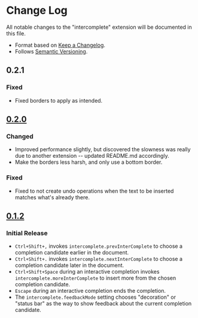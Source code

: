 # Change Log

All notable changes to the "intercomplete" extension will be documented in this file.

- Format based on [Keep a Changelog](https://keepachangelog.com/).
- Follows [Semantic Versioning](https://semver.org/).

## 0.2.1

### Fixed

- Fixed borders to apply as intended.

## [0.2.0](https://github.com/chrisant996/intercomplete/tree/a9a246c7bb8cdbb92ab875e803558451b21e6a7a)

### Changed

- Improved performance slightly, but discovered the slowness was really due to another extension -- updated README.md accordingly.
- Make the borders less harsh, and only use a bottom border.

### Fixed

- Fixed to not create undo operations when the text to be inserted matches what's already there.

## [0.1.2](https://github.com/chrisant996/intercomplete/tree/4d8159572d73fd78803f725a45e6e3e2014fa826)

### Initial Release

- `Ctrl+Shift+,` invokes `intercomplete.prevInterComplete` to choose a completion candidate earlier in the document.
- `Ctrl+Shift+.` invokes `intercomplete.nextInterComplete` to choose a completion candidate later in the document.
- `Ctrl+Shift+Space` during an interactive completion invokes `intercomplete.moreInterComplete` to insert more from the chosen completion candidate.
- `Escape` during an interactive completion ends the completion.
- The `intercomplete.feedbackMode` setting chooses "decoration" or "status bar" as the way to show feedback about the current completion candidate.
